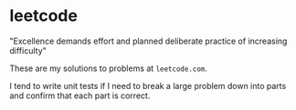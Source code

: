# leetcode

"Excellence demands effort and planned deliberate practice of increasing difficulty"

These are my solutions to problems at `leetcode.com`. 

I tend to write unit tests if I need to break a large problem down into parts and confirm that each part is correct.